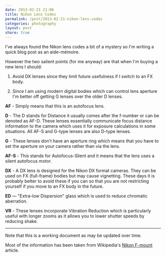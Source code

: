 ```yaml
---
date: 2013-02-21 21:06
title: Nikon Lens Codes
permalink: /post/2013-02-21-nikon-lens-codes
categories: photography
layout: post
share: true
---
```


I've always found the Nikon lens codes a bit of a mystery so I'm writing a quick blog post as an aide-mémoire.

However the two salient points (for me anyway) are that when I'm buying a new lens I should:

1. Avoid DX lenses since they limit future usefulness if I switch to an FX body.

2. Since I am using modern digital bodies which can control lens aperture I'm better off getting G lenses over the older D lenses.

**AF** - Simply means that this is an autofocus lens.

**D** - The D stands for Distance it usually comes after the f-number or can be denoted as AF-D. These lenses essentially communicate focus distance information to the camera which uses it for exposure calculations in some situations. All AF-S and G-type lenses are also D-type lenses.

**G** - These lenses don't have an aperture ring which means that you have to set the aperture on your camera rather than via the lens.

**AF-S** - This stands for Autofocus-Slient and it means that the lens uses a silent autofocus motor.

**DX** - A DX lens is designed for the Nikon DX format cameras. They can be used on FX (full-frame) bodies but may cause vignetting. These days it is probably better to avoid these if you can so that you are not restricting yourself if you move to an FX body in the future.

**ED** — "Extra-low Dispersion" glass which is used to reduce chromatic aberration.

**VR** -  These lenses incorporate Vibration Reduction which is particularly useful with longer zooms as it allows you to lower shutter speeds by reducing shake.

---

Note that this is a working document as may be updated over time.

Most of the information has been taken from Wikipedia's [Nikon F-mount](http://en.wikipedia.org/wiki/Nikon_F-mount) article.
